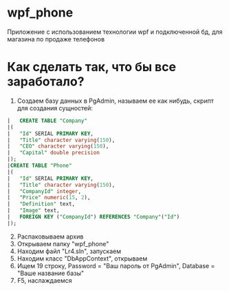 # wpf_phone
Приложение с использованием технологии wpf и подключенной бд, для магазина по продаже телефонов
# Как сделать так, что бы все заработало? 

1) Создаем базу данных в PgAdmin, называем ее как нибудь, скрипт для создания сущностей:
 ```sql
|   CREATE TABLE "Company"
|(
|   "Id" SERIAL PRIMARY KEY,
|   "Title" character varying(150),
|   "CEO" character varying(150),
|   "Capital" double precision
|);
|CREATE TABLE "Phone"
|(
|   "Id" SERIAL PRIMARY KEY,
|   "Title" character varying(150),
|   "CompanyId" integer,
|   "Price" numeric(15, 2),
|   "Definition" text,
|   "Image" text,
|   FOREIGN KEY ("CompanyId") REFERENCES "Company"("Id")
|);
```
2) Распаковываем архив
3) Открываем папку "wpf_phone"
4) Находим файл "Lr4.sln", запускаем
5) Находим класс "DbAppContext", открываем
6) Ищем 19 строку, Password = "Ваш пароль от PgAdmin", Database = "Ваше название базы"
7) F5, наслаждаемся 
